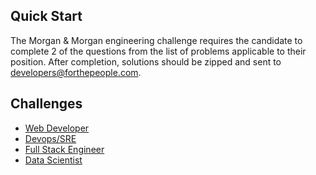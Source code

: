 ## Quick Start
The Morgan & Morgan engineering challenge requires the candidate to complete 2 of the questions from the list of problems applicable to their position. After completion, solutions should be zipped and sent to developers@forthepeople.com.

## Challenges

* [Web Developer](./webdev/README.md)
* [Devops/SRE](./devops/README.md)
* [Full Stack Engineer](./fullstack/README.md)
* [Data Scientist](./datascientist/README.md)
